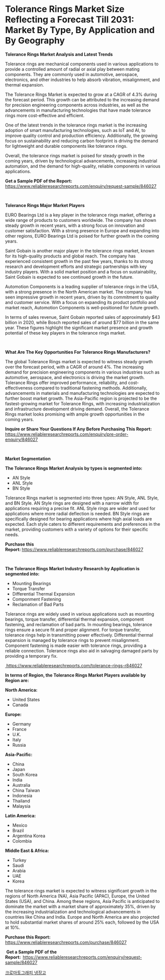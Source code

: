 <p><h1>Tolerance Rings Market Size Reflecting a Forecast Till 2031: Market By Type, By Application and By Geography</h1></p><p><strong>Tolerance Rings Market Analysis and Latest Trends</strong></p>
<p><p>Tolerance rings are mechanical components used in various applications to provide a controlled amount of radial or axial play between mating components. They are commonly used in automotive, aerospace, electronics, and other industries to help absorb vibration, misalignment, and thermal expansion.</p><p>The Tolerance Rings Market is expected to grow at a CAGR of 4.3% during the forecast period. This growth can be attributed to the increasing demand for precision engineering components across industries, as well as the advancements in manufacturing technologies that have made tolerance rings more cost-effective and efficient.</p><p>One of the latest trends in the tolerance rings market is the increasing adoption of smart manufacturing technologies, such as IoT and AI, to improve quality control and production efficiency. Additionally, the growing focus on sustainability and reducing carbon footprint is driving the demand for lightweight and durable components like tolerance rings.</p><p>Overall, the tolerance rings market is poised for steady growth in the coming years, driven by technological advancements, increasing industrial automation, and the demand for high-quality, reliable components in various applications.</p></p>
<p><strong>Get a Sample PDF of the Report:&nbsp;</strong> <a href="https://www.reliableresearchreports.com/enquiry/request-sample/846027">https://www.reliableresearchreports.com/enquiry/request-sample/846027</a></p>
<p>&nbsp;</p>
<p><strong>Tolerance Rings Major Market Players</strong></p>
<p><p>EURO Bearings Ltd is a key player in the tolerance rings market, offering a wide range of products to customers worldwide. The company has shown steady growth in recent years, with a strong focus on innovation and customer satisfaction. With a strong presence in Europe and expanding into other regions, EURO Bearings Ltd is poised for further growth in the coming years.</p><p>Saint Gobain is another major player in the tolerance rings market, known for its high-quality products and global reach. The company has experienced consistent growth in the past few years, thanks to its strong research and development efforts and strategic partnerships with key industry players. With a solid market position and a focus on sustainability, Saint Gobain is expected to see continued growth in the future.</p><p>Automotion Components is a leading supplier of tolerance rings in the USA, with a strong presence in the North American market. The company has seen impressive growth in recent years, driven by its commitment to quality and customer service. With a focus on expanding its product portfolio and market reach, Automotion Components is well-positioned for future growth.</p><p>In terms of sales revenue, Saint Gobain reported sales of approximately $43 billion in 2020, while Bosch reported sales of around $77 billion in the same year. These figures highlight the significant market presence and growth potential of these key players in the tolerance rings market.</p></p>
<p>&nbsp;</p>
<p><strong>What Are The Key Opportunities For Tolerance Rings Manufacturers?</strong></p>
<p><p>The global Tolerance Rings market is expected to witness steady growth over the forecast period, with a CAGR of around 4%. The increasing demand for precision engineering components in various industries such as automotive, aerospace, and electronics is driving the market growth. Tolerance Rings offer improved performance, reliability, and cost-effectiveness compared to traditional fastening methods. Additionally, advancements in materials and manufacturing technologies are expected to further boost market growth. The Asia-Pacific region is projected to be the fastest-growing market for Tolerance Rings, with increasing industrialization and infrastructure development driving demand. Overall, the Tolerance Rings market looks promising with ample growth opportunities in the coming years.</p></p>
<p><strong>Inquire or Share Your Questions If Any Before Purchasing This Report:</strong> <a href="https://www.reliableresearchreports.com/enquiry/pre-order-enquiry/846027">https://www.reliableresearchreports.com/enquiry/pre-order-enquiry/846027</a></p>
<p>&nbsp;</p>
<p><strong>Market Segmentation</strong></p>
<p><strong>The Tolerance Rings Market Analysis by types is segmented into:</strong></p>
<p><ul><li>AN Style</li><li>ANL Style</li><li>BN Style</li></ul></p>
<p><p>Tolerance Rings market is segmented into three types: AN Style, ANL Style, and BN Style. AN Style rings are designed with a narrow width for applications requiring a precise fit. ANL Style rings are wider and used for applications where more radial deflection is needed. BN Style rings are specifically designed for bearing applications where high axial loads are expected. Each style caters to different requirements and preferences in the market, providing customers with a variety of options for their specific needs.</p></p>
<p><strong>Purchase this Report:&nbsp;</strong><a href="https://www.reliableresearchreports.com/purchase/846027">https://www.reliableresearchreports.com/purchase/846027</a></p>
<p>&nbsp;</p>
<p><strong>The Tolerance Rings Market Industry Research by Application is segmented into:</strong></p>
<p><ul><li>Mounting Bearings</li><li>Torque Transfer</li><li>Differential Thermal Expansion</li><li>Componment Fastening</li><li>Reclamation of Bad Parts</li></ul></p>
<p><p>Tolerance rings are widely used in various applications such as mounting bearings, torque transfer, differential thermal expansion, component fastening, and reclamation of bad parts. In mounting bearings, tolerance rings ensure a secure fit and proper alignment. For torque transfer, tolerance rings help in transmitting power effectively. Differential thermal expansion is managed by tolerance rings to prevent misalignment. Component fastening is made easier with tolerance rings, providing a reliable connection. Tolerance rings also aid in salvaging damaged parts by providing a temporary fix.</p></p>
<p><a href="https://www.reliableresearchreports.com/tolerance-rings-r846027">&nbsp;https://www.reliableresearchreports.com/tolerance-rings-r846027</a></p>
<p><strong>In terms of Region, the Tolerance Rings Market Players available by Region are:</strong></p>
<p>
    <p> <strong> North America: </strong>
        <ul>
            <li>United States</li>
            <li>Canada</li>
        </ul>
        </p> 
    <p> <strong> Europe: </strong>
        <ul>
            <li>Germany</li>
            <li>France</li>
            <li>U.K.</li>
            <li>Italy</li>
            <li>Russia</li>
        </ul>
        </p> 
    <p> <strong> Asia-Pacific: </strong>
        <ul>
            <li>China</li>
            <li>Japan</li>
            <li>South Korea</li>
            <li>India</li>
            <li>Australia</li>
            <li>China Taiwan</li>
            <li>Indonesia</li>
            <li>Thailand</li>
            <li>Malaysia</li>
        </ul>
        </p> 
    <p> <strong> Latin America: </strong>
        <ul>
            <li>Mexico</li>
            <li>Brazil</li>
            <li>Argentina Korea</li>
            <li>Colombia</li>
        </ul>
        </p> 
    <p> <strong> Middle East & Africa: </strong>
        <ul>
            <li>Turkey</li>
            <li>Saudi</li>
            <li>Arabia</li>
            <li>UAE</li>
            <li>Korea</li>
        </ul>
    </p>
    </p>
<p><p>The tolerance rings market is expected to witness significant growth in the regions of North America (NA), Asia Pacific (APAC), Europe, the United States (USA), and China. Among these regions, Asia Pacific is anticipated to dominate the market with a market share of approximately 35%, driven by the increasing industrialization and technological advancements in countries like China and India. Europe and North America are also projected to hold substantial market shares of around 25% each, followed by the USA at 10%.</p></p>
<p><strong>Purchase this Report: </strong><a href="https://www.reliableresearchreports.com/purchase/846027">https://www.reliableresearchreports.com/purchase/846027</a></p>
<p>&nbsp;<strong>Get a Sample PDF of the Report:&nbsp;&nbsp;</strong><a href="https://www.reliableresearchreports.com/enquiry/request-sample/846027">https://www.reliableresearchreports.com/enquiry/request-sample/846027</a></p>
<p><strong></strong></p>
<p><p><a href="https://github.com/jntpkh496620/Market-Research-Report-List-1/blob/main/714067629985.md">크로마토그래피 냉장고</a></p></p>